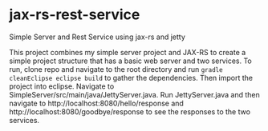 # jax-rs-rest-service
Simple Server and Rest Service using jax-rs and jetty

This project combines my simple server project and JAX-RS to create a simple project structure that has a basic web server and two services. To run, clone repo and navigate to the root directory and run `gradle cleanEclipse eclipse build` to gather the dependencies. Then import the project into eclipse. Navigate to SimpleServer/src/main/java/JettyServer.java. Run JettyServer.java and then navigate to http://localhost:8080/hello/response and http://localhost:8080/goodbye/response to see the responses to the two services. 
